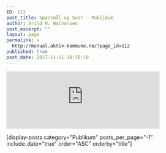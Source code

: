 ```yaml
---
ID: 112
post_title: Spørsmål og Svar – Publikum
author: Arild M. Halvorsen
post_excerpt: ""
layout: page
permalink: >
  http://manual.aktiv-kommune.no/?page_id=112
published: true
post_date: 2017-11-11 18:58:10
---
```

<iframe width="400" src="https://www.youtube.com/embed/acwEWDZV-y4" frameborder="0" allowfullscreen></iframe>

[display-posts category="Publikum" posts_per_page="-1" include_date="true" order="ASC" orderby="title"]